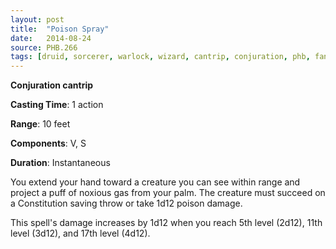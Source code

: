 ```yaml
---
layout: post
title:  "Poison Spray"
date:   2014-08-24
source: PHB.266
tags: [druid, sorcerer, warlock, wizard, cantrip, conjuration, phb, fan]
---
```


**Conjuration cantrip**

**Casting Time**: 1 action

**Range**: 10 feet

**Components**: V, S

**Duration**: Instantaneous

You extend your hand toward a creature you can see within range and project a puff of noxious gas from your palm. The creature must succeed on a Constitution saving throw or take 1d12 poison damage.

This spell's damage increases by 1d12 when you reach 5th level (2d12), 11th level (3d12), and 17th level (4d12).
